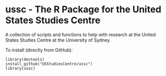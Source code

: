 # ussc - The R Package for the United States Studies Centre
A collection of scripts and functions to help with research at the
United States Studies Centre at the University of Sydney.

To install (directly from GitHub):
```
library(devtools)
install_github("USStudiesCentre/ussc")
library(ussc)
```
